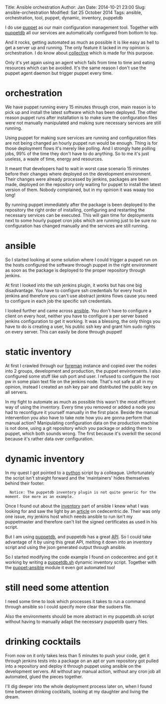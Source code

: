 Title:       Ansible orchestration
Author:      Jan
Date: 	     2014-10-21 23:00
Slug:	     ansible-orchestration
Modified:    Sat 25 October 2014
Tags: 	     ansible, orchestration, tool, puppet, dynamic, inventory, puppetdb

I do use [puppet](https://docs.puppetlabs.com/#puppetpuppet) as our main configuration management tool. Together with [puppetdb](https://docs.puppetlabs.com/#puppetdbpuppetdblatest) all our services are automatically configured from bottom to top.

And it rocks, getting automated as much as possible it is like easy as hell to get a server up and running. The only feature it lacked in my opinion is orchestration. I do know about [collective](http://puppetlabs.com/mcollective) which is made for this purpose.

Only it's yet again using an agent which fails from time to time and eating resources which can be avoided. It's the same reason I don't use the puppet agent daemon but trigger puppet every time.

# orchestration

We have puppet running every 15 minutes through cron, main reason is to pick up and install the latest software which has been deployed. The other reason puppet runs after installation is to make sure the configuration files were not manually manipulated and making sure necessary services are still running.

Using puppet for making sure services are running and configuration files are not being changed an hourly puppet run would be enough. Thing is for those deployment flows it's merely like polling. And I strongly hate polling jobs, 99% of the time they don't have to do anything. So to me it's just useless, a waste of time, energy and resources.

It meant that developers had to wait in worst case scenario 15 minutes before their changes where deployed on the development environment. Their changes were already processed by jenkins, packages are been made, deployed on the repository only waiting for puppet to install the latest version of them. Nobody complained, but in my opinion it was waaay too long!

By running puppet immediately after the package is been deployed to the repository the right order of installing, configuring and restarting the necessary services can be executed. This will gain time for deployments next to some hourly puppet cron jobs which are running just to be sure no configuration has changed manually and the services are still running.

# ansible

So I started looking at some solution where I could trigger a puppet run on the hosts configured the software through puppet in the right environment as soon as the package is deployed to the proper repository through jenkins.

At first I looked into the ssh jenkins plugin, it works but has one big disadvantage. You have to configure ssh credentials for every host in jenkins and therefore you can't use abstract jenkins flows cause you need to configure in each job the specific ssh credentials.

I looked further and came across [ansible](http://www.ansible.com). You don't have to configure a client on every host, neither you have to configure a per server based jenkins configuration to get it working. It was a blessing, the only things you have to do is creating a user, his public ssh key and grant him sudo rights on every server. This can easily be done through puppet!

# static inventory

At first I crawled through our [foreman](http://www.theforeman.org) instance and copied over the nodes into 2 groups, development and production, the puppet environments. I also configured some stuff like ssh port and user. I refused to configure the root pw in some plain text file on the jenkins node. That's not safe at all in my opinion, instead I created an ssh key pair and distributed the public key on all servers.

In my fight to automate as much as possible this wasn't the most efficient way of using the inventory. Every time you removed or added a node you had to reconfigure it yourself manually in the first place. Beside the manual intervention you also have to take note how you are gonna perform that manual action? Manipulating configuration data on the production machine is not done, using a git repository which you package or adding them to puppet, which both sounds wrong. The first because it's overkill the second because it's rather data over configuration.

# dynamic inventory

In my quest I got pointed to a [python](https://github.com/EchoTeam/ansible-plugins) script by a colleague. Unfortunately the script isn't straight forward and the 'maintainers' hides themselves behind their footer:

```
  Notice: The puppetdb inventory plugin is not quite generic for the moment. Use more as an example.
```

Once I found out about the [inventory](http://docs.ansible.com/developing_inventory.html) part of ansible I knew what I was looking for and saw the light by an [article](https://blog.codecentric.de/en/2014/09/use-ansible-remote-executor-puppet-environment/) on cedecentric.de. Their was only one issue, my jenkins host which needs ansible to run isn't my puppetmaster and therefore can't list the signed certificates as used in his script.

But I am using [puppetdb](https://docs.puppetlabs.com/puppetdb/latest/index.html), and puppetdb has a great [API](https://docs.puppetlabs.com/puppetdb/2.2/api/index.html). So I could take advantage of it by using this great API, melting it down into an inventory script and using the json generated output through ansible.

So I started modifying the code example I found on codecentrec and got it working by writing a [puppetdb.sh](https://github.com/visibilityspots/ansible-puppet-inventory) dynamic inventory script. Together with the [puppet-ansible](https://github.com/visibilityspots/puppet-ansible) module it even got automated too!

# still need some attention

I need some time to look which processes it takes to run a command through ansible so I could specify more clear the sudoers file.

Also the environments should be more abstract in my puppetdb.sh script without having to manually adapt the necessary puppetdb query files.

# drinking cocktails

From now on it only takes less than 5 minutes to push your code, get it through jenkins tests into a package on an apt or yum repository got pulled into a repository and deploy it through puppet using ansible on the development servers. All without any manual action, without any cron job all automated, glued the pieces together.

I'll dig deeper into the whole deployment process later on, when I found time between drinking cocktails, looking at my daughter and living the dream.
